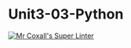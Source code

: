 # Unit3-03-Python
[![Mr Coxall's Super Linter](https://github.com/ICS3U-Programming-Katie-G/Unit3-03-Python/workflows/Mr%20Coxall's%20Super%20Linter/badge.svg)](https://github.com/ICS3U-Programming-Katie-G/Unit3-03-Python/actions/)
